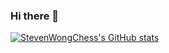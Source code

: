 ### Hi there 👋
[![StevenWongChess's GitHub stats](https://github-readme-stats.vercel.app/api?username=StevenWongChess&show_icons=true)](https://github.com/anuraghazra/github-readme-stats)
